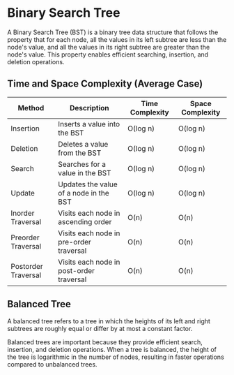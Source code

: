 # Binary Search Tree

A Binary Search Tree (BST) is a binary tree data structure that follows the property that for each node, all the values in its left subtree are less than the node's value, and all the values in its right subtree are greater than the node's value. This property enables efficient searching, insertion, and deletion operations.

## Time and Space Complexity (Average Case)

| Method                 | Description                                      | Time Complexity  | Space Complexity |
|------------------------|--------------------------------------------------|------------------|------------------|
| Insertion              | Inserts a value into the BST                     | O(log n)         | O(log n)         |
| Deletion               | Deletes a value from the BST                     | O(log n)         | O(log n)         |
| Search                 | Searches for a value in the BST                  | O(log n)         | O(log n)         |
| Update                 | Updates the value of a node in the BST           | O(log n)         | O(log n)         |
| Inorder Traversal      | Visits each node in ascending order              | O(n)             | O(n)             |
| Preorder Traversal     | Visits each node in pre-order traversal          | O(n)             | O(n)             |
| Postorder Traversal    | Visits each node in post-order traversal         | O(n)             | O(n)             |

## Balanced Tree

A balanced tree refers to a tree in which the heights of its left and right subtrees are roughly equal or differ by at most a constant factor. 

Balanced trees are important because they provide efficient search, insertion, and deletion operations. When a tree is balanced, the height of the tree is logarithmic in the number of nodes, resulting in faster operations compared to unbalanced trees.